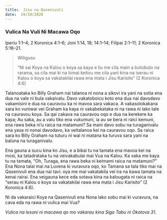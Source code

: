 ```yaml
---
title:  Jisu na Qasenivuli
date:  24/10/2020
---
```


### Vulica Na Vuli Ni Macawa Oqo
Iperiu 1:1–4; 2 Koronica 4:1–6; Joni 1:14, 18; 14:1–14; Filipai 2:1–11; 2 Koronica 5:16–21.

> <p>Wiligusu</p>
> “Ni sai Koya na Kalou o koya sa kaya e liu me cila main a butobuto na rarama, sa cila mai ki na lomai keitou me cila yani kina na iserau ni Kalou o koya sa vakatakilai rawa ena mata i Jisu Karisito” (2 Koronica 4:6)

Talanoataka ko Billy Graham nai talanoa ni nona a sikovi ira yani na sotia ena dua na vale ni bula vakaivalu. Davo vakatoboicu koto ena dua nai davodavo vakamisini e dua na cauravou ka ni mavoa sara vakaca. A vakasolokakana sara ko vuniwai vei Graham ka kaya ni vakabekataka ni na rawa ni lako tale na cauravou koya. Sa qai cakava na cauravou oqo e dua na kerekere ka kaya; Au saka, au a valu tiko ena vukumuni, ia au se bera ni raici kemuni, ena rawa beka ni’u raica na matamuni? Sa mani davo sobu na turaganivalu ena yasa ni nonai davodavo, ka veitalanoa kei na cauravou oqo. Sa raica sara ko Billy Graham na tuturu ni wai ni matana ka turuva sara yani na baluna na turaganivalu.

Ena gauna a sucu kina ko Jisu, e a bikai tu na tamata ena mavoa kei na mosi, ka tatadrataka tu na veivakabulai mai Vua na Kalou. Ka vaka me kaya tu na tamata, “Oh, Turaga, ena rawa beka ni keimami raica na matamuni?” Ena Nona talai mai na Luvena ki vuravura oqo, ko Tamana sa tala tiko mai na Qasenivuli ena dua nai tavi: oya me mai vakatakila vei ira na kawa tamata na kenai rairai. Ena veigauna kece eda sotava kina na kalougata ni raica na “serau ni Kalou o koya sa vakatakilai rawa ena mata i Jisu Karisito” (2 Koronica 4:6).

Ni da vakaraici Koya na Qasenivuli ena Nona lako sobu mai ki vuravura, na cava eda na rawa ni vulica mai Vua?

_Vulica na lesoni ni macawa qo mo vakarau kina Siga Tabu ni Okotova 31._